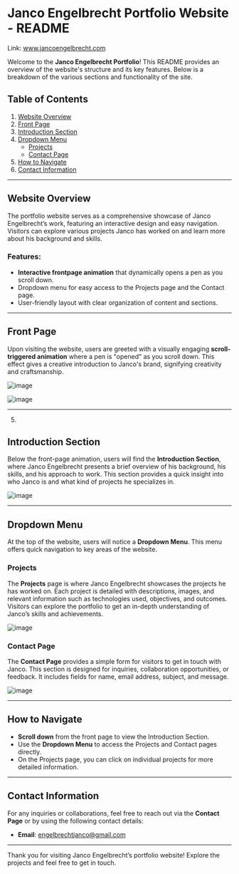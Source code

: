 # Janco Engelbrecht Portfolio Website - README

Link: www.jancoengelbrecht.com

Welcome to the **Janco Engelbrecht Portfolio**! This README provides an overview of the website's structure and its key features. Below is a breakdown of the various sections and functionality of the site.

## Table of Contents
1. [Website Overview](#website-overview)
2. [Front Page](#front-page)
3. [Introduction Section](#introduction-section)
4. [Dropdown Menu](#dropdown-menu)
   - [Projects](#projects)
   - [Contact Page](#contact-page)
5. [How to Navigate](#how-to-navigate)
6. [Contact Information](#contact-information)

---

## Website Overview

The portfolio website serves as a comprehensive showcase of Janco Engelbrecht’s work, featuring an interactive design and easy navigation. Visitors can explore various projects Janco has worked on and learn more about his background and skills.

### Features:
- **Interactive frontpage animation** that dynamically opens a pen as you scroll down.
- Dropdown menu for easy access to the Projects page and the Contact page.
- User-friendly layout with clear organization of content and sections.

---

## Front Page

Upon visiting the website, users are greeted with a visually engaging **scroll-triggered animation** where a pen is "opened" as you scroll down. This effect gives a creative introduction to Janco's brand, signifying creativity and craftsmanship.

![image](https://github.com/user-attachments/assets/0a060825-e479-466d-92ea-d333da5a2e0d)

![image](https://github.com/user-attachments/assets/d1d3de27-8553-4484-96aa-b98e7a6bad4)

---
5)

## Introduction Section

Below the front-page animation, users will find the **Introduction Section**, where Janco Engelbrecht presents a brief overview of his background, his skills, and his approach to work. This section provides a quick insight into who Janco is and what kind of projects he specializes in.

![image](https://github.com/user-attachments/assets/aafee088-8f97-45a6-9b7d-5eb5f3cc05cd)

---

## Dropdown Menu

At the top of the website, users will notice a **Dropdown Menu**. This menu offers quick navigation to key areas of the website.

### Projects

The **Projects** page is where Janco Engelbrecht showcases the projects he has worked on. Each project is detailed with descriptions, images, and relevant information such as technologies used, objectives, and outcomes. Visitors can explore the portfolio to get an in-depth understanding of Janco’s skills and achievements.

![image](https://github.com/user-attachments/assets/a44c047f-b200-48bc-8e90-40b6087e4031)


### Contact Page

The **Contact Page** provides a simple form for visitors to get in touch with Janco. This section is designed for inquiries, collaboration opportunities, or feedback. It includes fields for name, email address, subject, and message.

![image](https://github.com/user-attachments/assets/94d79df6-7f54-4529-88cc-d2e393d68ad2)

---

## How to Navigate

- **Scroll down** from the front page to view the Introduction Section.
- Use the **Dropdown Menu** to access the Projects and Contact pages directly.
- On the Projects page, you can click on individual projects for more detailed information.

---

## Contact Information

For any inquiries or collaborations, feel free to reach out via the **Contact Page** or by using the following contact details:

- **Email**: engelbrechtjanco@gmail.com

---

Thank you for visiting Janco Engelbrecht’s portfolio website! Explore the projects and feel free to get in touch.
